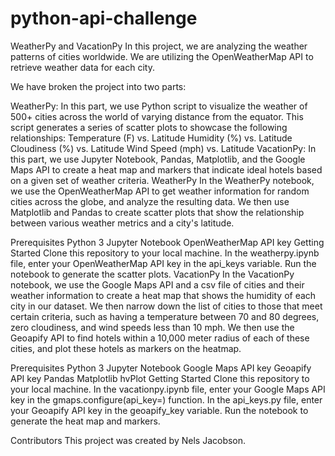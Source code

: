 # python-api-challenge

WeatherPy and VacationPy
In this project, we are analyzing the weather patterns of cities worldwide. We are utilizing the OpenWeatherMap API to retrieve weather data for each city.

We have broken the project into two parts:

WeatherPy: In this part, we use Python script to visualize the weather of 500+ cities across the world of varying distance from the equator. This script generates a series of scatter plots to showcase the following relationships:
Temperature (F) vs. Latitude
Humidity (%) vs. Latitude
Cloudiness (%) vs. Latitude
Wind Speed (mph) vs. Latitude
VacationPy: In this part, we use Jupyter Notebook, Pandas, Matplotlib, and the Google Maps API to create a heat map and markers that indicate ideal hotels based on a given set of weather criteria.
WeatherPy
In the WeatherPy notebook, we use the OpenWeatherMap API to get weather information for random cities across the globe, and analyze the resulting data. We then use Matplotlib and Pandas to create scatter plots that show the relationship between various weather metrics and a city's latitude.

Prerequisites
Python 3
Jupyter Notebook
OpenWeatherMap API key
Getting Started
Clone this repository to your local machine.
In the weatherpy.ipynb file, enter your OpenWeatherMap API key in the api_keys variable.
Run the notebook to generate the scatter plots.
VacationPy
In the VacationPy notebook, we use the Google Maps API and a csv file of cities and their weather information to create a heat map that shows the humidity of each city in our dataset. We then narrow down the list of cities to those that meet certain criteria, such as having a temperature between 70 and 80 degrees, zero cloudiness, and wind speeds less than 10 mph. We then use the Geoapify API to find hotels within a 10,000 meter radius of each of these cities, and plot these hotels as markers on the heatmap.

Prerequisites
Python 3
Jupyter Notebook
Google Maps API key
Geoapify API key
Pandas
Matplotlib
hvPlot
Getting Started
Clone this repository to your local machine.
In the vacationpy.ipynb file, enter your Google Maps API key in the gmaps.configure(api_key=) function.
In the api_keys.py file, enter your Geoapify API key in the geoapify_key variable.
Run the notebook to generate the heat map and markers.

Contributors
This project was created by Nels Jacobson.
